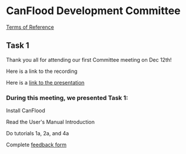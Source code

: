 # CanFlood Development Committee

[Terms of Reference](https://github.com/IBIGroupCanWest/CanFlood/blob/master/committee/Terms%20of%20Reference%20CanFlood_EN.docx)

## Task 1
Thank you all for attending our first Committee meeting on Dec 12th!

Here is a link to the recording

Here is a [link to the presentation](https://github.com/IBIGroupCanWest/CanFlood/blob/master/committee/tasks/01/CanFlood%20-%20commitee%20meet%201%20(2020%2012%2016).pdf)

### During this meeting, we presented Task 1: 
  
  Install CanFlood
  
  Read the User's Manual Introduction
  
  Do tutorials 1a, 2a, and 4a
  
  Complete [feedback form](https://docs.google.com/forms/d/e/1FAIpQLSegbTw9G5BURtstqhOdsuGtfbGrMEByYmu31ctImSxgOx4EeA/viewform?usp=sf_link)
